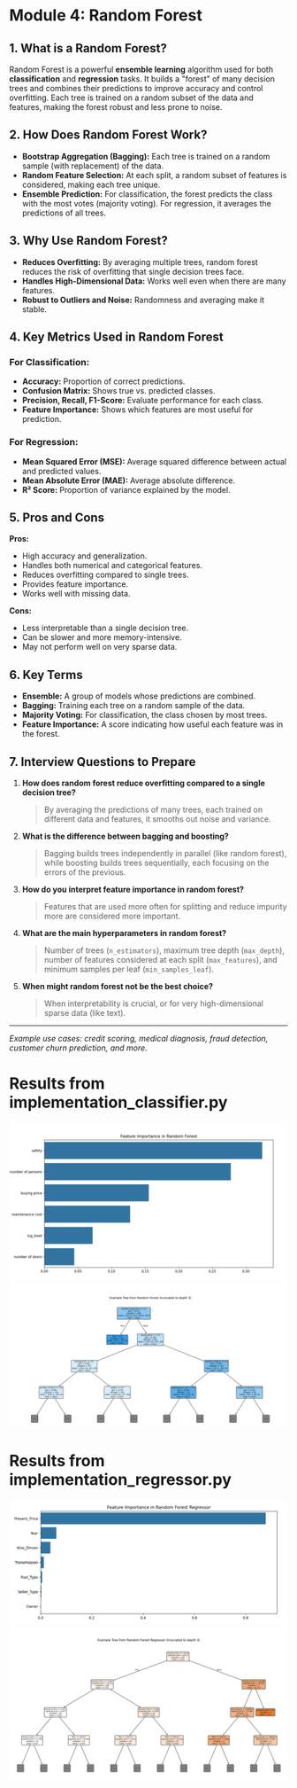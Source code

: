 # Module 4: Random Forest

## 1. What is a Random Forest?

Random Forest is a powerful **ensemble learning** algorithm used for both **classification** and **regression** tasks. It builds a "forest" of many decision trees and combines their predictions to improve accuracy and control overfitting. Each tree is trained on a random subset of the data and features, making the forest robust and less prone to noise.

## 2. How Does Random Forest Work?

- **Bootstrap Aggregation (Bagging):** Each tree is trained on a random sample (with replacement) of the data.
- **Random Feature Selection:** At each split, a random subset of features is considered, making each tree unique.
- **Ensemble Prediction:** For classification, the forest predicts the class with the most votes (majority voting). For regression, it averages the predictions of all trees.

## 3. Why Use Random Forest?

- **Reduces Overfitting:** By averaging multiple trees, random forest reduces the risk of overfitting that single decision trees face.
- **Handles High-Dimensional Data:** Works well even when there are many features.
- **Robust to Outliers and Noise:** Randomness and averaging make it stable.

## 4. Key Metrics Used in Random Forest

### For Classification:
- **Accuracy:** Proportion of correct predictions.
- **Confusion Matrix:** Shows true vs. predicted classes.
- **Precision, Recall, F1-Score:** Evaluate performance for each class.
- **Feature Importance:** Shows which features are most useful for prediction.

### For Regression:
- **Mean Squared Error (MSE):** Average squared difference between actual and predicted values.
- **Mean Absolute Error (MAE):** Average absolute difference.
- **R² Score:** Proportion of variance explained by the model.

## 5. Pros and Cons

**Pros:**
- High accuracy and generalization.
- Handles both numerical and categorical features.
- Reduces overfitting compared to single trees.
- Provides feature importance.
- Works well with missing data.

**Cons:**
- Less interpretable than a single decision tree.
- Can be slower and more memory-intensive.
- May not perform well on very sparse data.

## 6. Key Terms

- **Ensemble:** A group of models whose predictions are combined.
- **Bagging:** Training each tree on a random sample of the data.
- **Majority Voting:** For classification, the class chosen by most trees.
- **Feature Importance:** A score indicating how useful each feature was in the forest.

## 7. Interview Questions to Prepare

1. **How does random forest reduce overfitting compared to a single decision tree?**
   > By averaging the predictions of many trees, each trained on different data and features, it smooths out noise and variance.

2. **What is the difference between bagging and boosting?**
   > Bagging builds trees independently in parallel (like random forest), while boosting builds trees sequentially, each focusing on the errors of the previous.

3. **How do you interpret feature importance in random forest?**
   > Features that are used more often for splitting and reduce impurity more are considered more important.

4. **What are the main hyperparameters in random forest?**
   > Number of trees (`n_estimators`), maximum tree depth (`max_depth`), number of features considered at each split (`max_features`), and minimum samples per leaf (`min_samples_leaf`).

5. **When might random forest not be the best choice?**
   > When interpretability is crucial, or for very high-dimensional sparse data (like text).

---

*Example use cases: credit scoring, medical diagnosis, fraud detection, customer churn prediction, and more.*

# Results from implementation_classifier.py
![alt text](image.png)
![alt text](image-1.png)

# Results from implementation_regressor.py
![alt text](image-2.png)
![alt text](image-3.png)